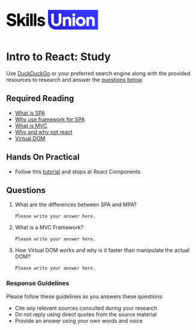 [<img src="assets/images/su-logo.png" alt="Skills Union Logo" height="80px" />](https://www.skillsunion.com/)

# Intro to React: Study

Use [DuckDuckGo](https://duckduckgo.com/) or your preferred search engine along with the provided resources to research and answer the [questions below](#questions).

## Required Reading

- [What is SPA](https://medium.com/@NeotericEU/single-page-application-vs-multiple-page-application-2591588efe58)
- [Why use framework for SPA](https://medium.com/@kennch/should-i-use-a-frontend-framework-to-develop-spa-fff1bbde6c29)
- [What is MVC](https://medium.com/createdd-notes/understanding-mvc-architecture-with-react-6cd38e91fefd)
- [Why and why not react](https://scotch.io/starters/react/react-popularity-and-when-not-to-use-react)
- [Virtual DOM](https://youtu.be/dxz9HZ40h4I)

## Hands On Practical

- Follow this [tutorial](https://www.w3schools.com/react/) and stops at React Components

## Questions

1. What are the differences between SPA and MPA?

   ```
   Please write your answer here.
   ```

2. What is a MVC Framework?

   ```
   Please write your answer here.
   ```

3. How Virtual DOM works and why is it faster than manipulate the actual DOM?

   ```
   Please write your answer here.
   ```

### Response Guidelines

Please follow these guidelines as you answers these questions:

- Cite any relevant sources consulted during your research
- Do not reply using direct quotes from the source material
- Provide an answer using your own words and voice
